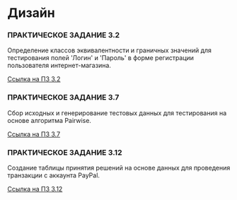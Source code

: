 # Дизайн

### ПРАКТИЧЕСКОЕ ЗАДАНИЕ 3.2 

Определение классов эквивалентности и граничных значений для тестирования полей 'Логин' и 'Пароль' в форме регистрации пользователя интернет-магазина.

[Ссылка на ПЗ 3.2](https://docs.google.com/spreadsheets/d/1qihfc2WIcFP2Sep_Ef7JNY8o9XyAcW7Ja8SbGtVSJzo/edit?usp=drive_link)

### ПРАКТИЧЕСКОЕ ЗАДАНИЕ 3.7

Сбор исходных и генерирование тестовых данных для тестирования на основе алгоритма Pairwise.

[Ссылка на ПЗ 3.7](https://docs.google.com/spreadsheets/d/1hgdUsjy2CFzaosd-bASMA4fsLDs1Q12ddQ1Bgex4sI8/edit?usp=drive_link)

### ПРАКТИЧЕСКОЕ ЗАДАНИЕ 3.12

Создание таблицы принятия решений на основе данных для проведения транзакции с аккаунта PayPal.

[Ссылка на ПЗ 3.12](https://docs.google.com/spreadsheets/d/17IERxCjOmPCXiEWpWU486j_52NVKNLpeL3bIN-cybcw/edit?usp=drive_link)
